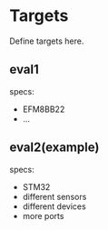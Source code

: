 # Targets
Define targets here.

## eval1
specs:
- EFM8BB22
- ...

## eval2(example)
specs:
- STM32
- different sensors
- different devices
- more ports
